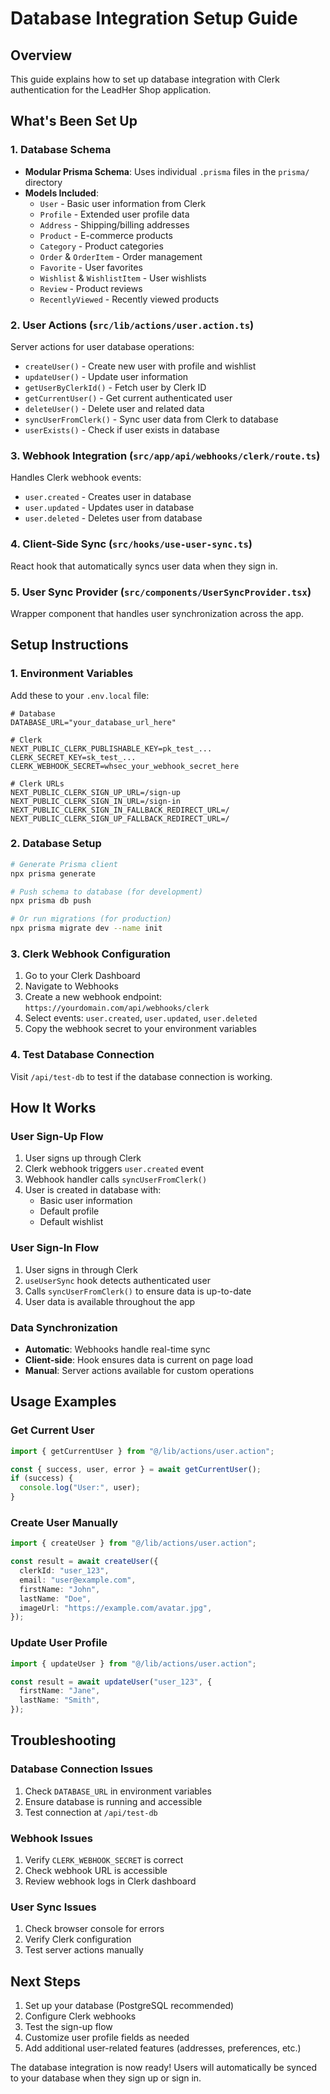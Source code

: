 # Database Integration Setup Guide

## Overview

This guide explains how to set up database integration with Clerk authentication for the LeadHer Shop application.

## What's Been Set Up

### 1. Database Schema

- **Modular Prisma Schema**: Uses individual `.prisma` files in the `prisma/` directory
- **Models Included**:
  - `User` - Basic user information from Clerk
  - `Profile` - Extended user profile data
  - `Address` - Shipping/billing addresses
  - `Product` - E-commerce products
  - `Category` - Product categories
  - `Order` & `OrderItem` - Order management
  - `Favorite` - User favorites
  - `Wishlist` & `WishlistItem` - User wishlists
  - `Review` - Product reviews
  - `RecentlyViewed` - Recently viewed products

### 2. User Actions (`src/lib/actions/user.action.ts`)

Server actions for user database operations:

- `createUser()` - Create new user with profile and wishlist
- `updateUser()` - Update user information
- `getUserByClerkId()` - Fetch user by Clerk ID
- `getCurrentUser()` - Get current authenticated user
- `deleteUser()` - Delete user and related data
- `syncUserFromClerk()` - Sync user data from Clerk to database
- `userExists()` - Check if user exists in database

### 3. Webhook Integration (`src/app/api/webhooks/clerk/route.ts`)

Handles Clerk webhook events:

- `user.created` - Creates user in database
- `user.updated` - Updates user in database
- `user.deleted` - Deletes user from database

### 4. Client-Side Sync (`src/hooks/use-user-sync.ts`)

React hook that automatically syncs user data when they sign in.

### 5. User Sync Provider (`src/components/UserSyncProvider.tsx`)

Wrapper component that handles user synchronization across the app.

## Setup Instructions

### 1. Environment Variables

Add these to your `.env.local` file:

```env
# Database
DATABASE_URL="your_database_url_here"

# Clerk
NEXT_PUBLIC_CLERK_PUBLISHABLE_KEY=pk_test_...
CLERK_SECRET_KEY=sk_test_...
CLERK_WEBHOOK_SECRET=whsec_your_webhook_secret_here

# Clerk URLs
NEXT_PUBLIC_CLERK_SIGN_UP_URL=/sign-up
NEXT_PUBLIC_CLERK_SIGN_IN_URL=/sign-in
NEXT_PUBLIC_CLERK_SIGN_IN_FALLBACK_REDIRECT_URL=/
NEXT_PUBLIC_CLERK_SIGN_UP_FALLBACK_REDIRECT_URL=/
```

### 2. Database Setup

```bash
# Generate Prisma client
npx prisma generate

# Push schema to database (for development)
npx prisma db push

# Or run migrations (for production)
npx prisma migrate dev --name init
```

### 3. Clerk Webhook Configuration

1. Go to your Clerk Dashboard
2. Navigate to Webhooks
3. Create a new webhook endpoint: `https://yourdomain.com/api/webhooks/clerk`
4. Select events: `user.created`, `user.updated`, `user.deleted`
5. Copy the webhook secret to your environment variables

### 4. Test Database Connection

Visit `/api/test-db` to test if the database connection is working.

## How It Works

### User Sign-Up Flow

1. User signs up through Clerk
2. Clerk webhook triggers `user.created` event
3. Webhook handler calls `syncUserFromClerk()`
4. User is created in database with:
   - Basic user information
   - Default profile
   - Default wishlist

### User Sign-In Flow

1. User signs in through Clerk
2. `useUserSync` hook detects authenticated user
3. Calls `syncUserFromClerk()` to ensure data is up-to-date
4. User data is available throughout the app

### Data Synchronization

- **Automatic**: Webhooks handle real-time sync
- **Client-side**: Hook ensures data is current on page load
- **Manual**: Server actions available for custom operations

## Usage Examples

### Get Current User

```typescript
import { getCurrentUser } from "@/lib/actions/user.action";

const { success, user, error } = await getCurrentUser();
if (success) {
  console.log("User:", user);
}
```

### Create User Manually

```typescript
import { createUser } from "@/lib/actions/user.action";

const result = await createUser({
  clerkId: "user_123",
  email: "user@example.com",
  firstName: "John",
  lastName: "Doe",
  imageUrl: "https://example.com/avatar.jpg",
});
```

### Update User Profile

```typescript
import { updateUser } from "@/lib/actions/user.action";

const result = await updateUser("user_123", {
  firstName: "Jane",
  lastName: "Smith",
});
```

## Troubleshooting

### Database Connection Issues

1. Check `DATABASE_URL` in environment variables
2. Ensure database is running and accessible
3. Test connection at `/api/test-db`

### Webhook Issues

1. Verify `CLERK_WEBHOOK_SECRET` is correct
2. Check webhook URL is accessible
3. Review webhook logs in Clerk dashboard

### User Sync Issues

1. Check browser console for errors
2. Verify Clerk configuration
3. Test server actions manually

## Next Steps

1. Set up your database (PostgreSQL recommended)
2. Configure Clerk webhooks
3. Test the sign-up flow
4. Customize user profile fields as needed
5. Add additional user-related features (addresses, preferences, etc.)

The database integration is now ready! Users will automatically be synced to your database when they sign up or sign in.
